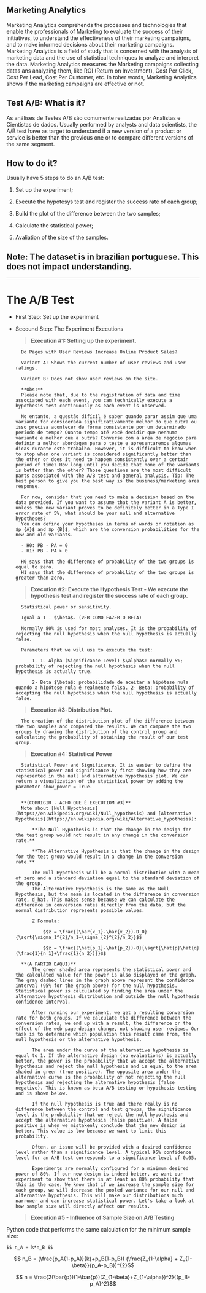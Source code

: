 ## Marketing Analytics

Marketing Analytics comprehends the processes and technologies that enable the professionals of Marketing to evaluate the success of their initiatives, to understand the effectiveness of their marketing campaigns, and to make informed decisions about their marketing campaigns.  Marketing Analytics is a field of study that is concerned with the analysis of marketing data and the use of statistical techniques to analyze and interpret the data. Marketing Analytics measures the Marketing campaigns collecting datas ans analyzing them, like ROI (Return on Investment), Cost Per Click, Cost Per Lead, Cost Per Customer, etc. In toher words, Marketing Analytics shows if the marketing campaigns are effective or not.  

## Test A/B: What is it?

As análises de Testes A/B são comumente realizadas por Analistas e Cientistas de dados. Usually performed by analysts and data scientists, the A/B test have as target to understand if a new version of a product or service is better than the previous one or to compare different versions of the same segment.

## How to do it?

Usually have 5 steps to do an A/B test:

1. Set up the experiment;

2. Execute the hypotesys test and register the success rate of each group;

3. Build the plot of the difference between the two samples;

4. Calculate the statistical power;

5. Avaliation of the size of the samples.

## Note: The dataset is in brazilian portuguese. This does not impact understanding.

---

# **The A/B Test**

- First Step: Set up the experiment

- Secound Step: The Experiment Executions
    
    > **Execution #1: Setting up the experiment.**

        Do Pages with User Reviews Increase Online Product Sales?

        Variant A: Shows the current number of user reviews and user ratings.

        Variant B: Does not show user reviews on the site.

        **Obs:**
        Please note that, due to the registration of data and time associated with each event, you can technically execute a hypothesis test continuously as each event is observed.

        No entanto, a questão difícil é saber quando parar assim que uma variante for considerada significativamente melhor do que outra ou isso precisa acontecer de forma consistente por um determinado período de tempo? Quanto tempo até você decidir que nenhuma variante é melhor que a outra? Converse com a área de negócio para definir a melhor abordagem para o teste e apresentaremos algumas dicas durante este trabalho. However, it is difficult to know when to stop when one variant is considered significantly better than the other or does it need to happen consistently over a certain period of time? How long until you decide that none of the variants is better than the other? Those questions are the most difficult parts associated with the A/B test and general analysis. Tip: The best person to give you the best way is the business/marketing area response.
    
        For now, consider that you need to make a decision based on the data provided. If you want to assume that the variant A is better, unless the new variant proves to be definitely better in a Type I error rate of 5%, what should be your null and alternative hypotheses? 
        You can define your hypotheses in terms of words or notation as $p_{A}$ and $p_{B}$, which are the conversion probabilities for the new and old variants.

        - H0: PB - PA = 0
        - H1: PB - PA > 0

        H0 says that the difference of probability of the two groups is equal to zero.
        H1 says that the difference of probability of the two groups is greater than zero.
    
    > **Execution #2: Execute the Hypothesis Test - We execute the hypothesis test and register the success rate of each group.**

        Statistical power or sensitivity.

        Igual a 1 - $\beta$. (VER COMO FAZER O BETA)

        Normally 80% is used for most analyses. It is the probability of rejecting the null hypothesis when the null hypothesis is actually false.

        Parameters that we will use to execute the test:

            1- 1- Alpha (Significance Level) $\alpha$: normally 5%; probability of rejecting the null hypothesis when the null hypothesis is actually true.

            2- Beta $\beta$: probabilidade de aceitar a hipótese nula quando a hipótese nula é realmente falsa. 2- Beta: probability of accepting the null hypothesis when the null hypothesis is actually false.

    > **Execution #3: Distribution Plot.** 

        The creation of the distribution plot of the difference between the two samples and compared the results. We can compare the two groups by drawing the distribution of the control group and calculating the probability of obtaining the result of our test group.

    > **Execution #4: Statistical Power**

        Statistical Power and Significance. It is easier to define the statistical power and significance by first showing how they are represented in the null and alternative hypothesis plot. We can return a visualization of the statistical power by adding the parameter show_power = True.


        **(CORRIGIR - ACHO QUE É EXECUTIOM #3)**
        Note about [Null Hypothesis](https://en.wikipedia.org/wiki/Null_hypothesis) and [Alternative Hypothesis](https://en.wikipedia.org/wiki/Alternative_hypothesis):
           
            **The Null Hypothesis is that the change in the design for the test group would not result in any change in the conversion rate.**

            **The Alternative Hypothesis is that the change in the design for the test group would result in a change in the conversion rate.**

            The Null Hypothesis will be a normal distribution with a mean of zero and a standard deviation equal to the standard deviation of the group.
            The Alternative Hypothesis is the same as the Null Hypothesis, but the mean is located in the difference in conversion rate, d_hat. This makes sense because we can calculate the difference in conversion rates directly from the data, but the normal distribution represents possible values. 

            Z Formula:

                $$z = \frac{(\bar{x_1}-\bar{x_2})-D_0}{\sqrt{\sigma_1^{2}/n_1+\sigma_{2}^{2}/n_2}}$$

                $$z = \frac{(\hat{p_1}-\hat{p_2})-0}{\sqrt{\hat{p}\hat{q}(\frac{1}{n_1}+\frac{1}{n_2})}}$$

        **(A PARTIR DAQUI)**
            The green shaded area represents the statistical power and the calculated value for the power is also displayed on the graph. The gray dashed lines in the graph above represent the confidence interval (95% for the graph above) for the null hypothesis. Statistical power is calculated by finding the area under the alternative hypothesis distribution and outside the null hypothesis confidence interval.

            After running our experiment, we get a resulting conversion rate for both groups. If we calculate the difference between the conversion rates, we end up with a result, the difference or the effect of the web page design change, not showing user reviews. Our task is to determine which population this result came from, the null hypothesis or the alternative hypothesis.

            The area under the curve of the alternative hypothesis is equal to 1. If the alternative design (no evaluations) is actually better, the power is the probability that we accept the alternative hypothesis and reject the null hypothesis and is equal to the area shaded in green (true positive). The opposite area under the alternative curve is the probability of not rejecting the null hypothesis and rejecting the alternative hypothesis (false negative). This is known as beta A/B testing or hypothesis testing and is shown below.        

            If the null hypothesis is true and there really is no difference between the control and test groups, the significance level is the probability that we reject the null hypothesis and accept the alternative hypothesis (false positive). A false positive is when we mistakenly conclude that the new design is better. This value is low because we want to limit this probability.

            Often, an issue will be provided with a desired confidence level rather than a significance level. A typical 95% confidence level for an A/B test corresponds to a significance level of 0.05.   

            Experiments are normally configured for a minimum desired power of 80%. If our new design is indeed better, we want our experiment to show that there is at least an 80% probability that this is the case. We know that if we increase the sample size for each group, we will decrease the pooled variance for our null and alternative hypothesis. This will make our distributions much narrower and can increase statistical power. Let's take a look at how sample size will directly affect our results. 

    > **Execution #5 - Influence of Sample Size on A/B Testing**        



Python code that performs the same calculation for the minimum sample size:

    $$ n_A = k*n_B $$

$$ n_B = (\frac{p_A(1-p_A)}{k}+p_B(1-p_B)) (\frac{Z_{1-\alpha} + Z_{1-\beta}}{p_A-p_B})^{2}$$

$$ n = \frac{2(\bar{p})(1-\bar{p})(Z_{1-\beta}+Z_{1-\alpha})^2}{(p_B-p_A)^2}$$